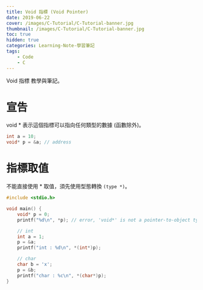 ```yaml
---
title: Void 指標 (Void Pointer)
date: 2019-06-22
cover: /images/C-Tutorial/C-Tutorial-banner.jpg
thumbnail: /images/C-Tutorial/C-Tutorial-banner.jpg
toc: true
hidden: true
categories: Learning-Note-學習筆記
tags:
    - Code
    - C
---
```


Void 指標 教學與筆記。

<!-- more -->

# 宣告

void \* 表示這個指標可以指向任何類型的數據 (函數除外)。

```cpp
int a = 10;
void* p = &a; // address
```

# 指標取值

不能直接使用 \* 取值，須先使用型態轉換 `(type *)`。

```cpp
#include <stdio.h>

void main() {
    void* p = 0;
    printf("%d\n", *p); // error, 'void*' is not a pointer-to-object type

    // int
    int a = 1;
    p = &a;
    printf("int : %d\n", *(int*)p);

    // char
    char b = 'x';
    p = &b;
    printf("char : %c\n", *(char*)p);
}
```